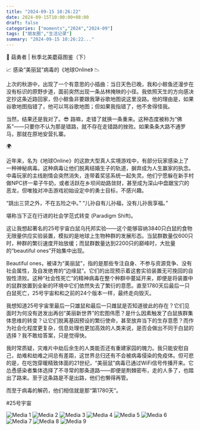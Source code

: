 ```yaml
---
title: "2024-09-15 10:26:22"
date: 2024-09-15T10:00:00+08:00
draft: false
categories: ["moments","2024","2024-09"]
tags: ["朋友圈","生活记录"]
summary: "2024-09-15 10:26:22..."
---
```


🍄 菇勇者 | 秋季北美蘑菇图鉴（下）

📈 ​感染“美丽鼠”病毒的《地球Online》 📉

上次的秋游中，出现了一个有意思的小插曲：当日天色已晚，我和小鲸鱼还漫步在没有标识的原野步道，面前突然出现一条丛林掩映的小径。我依照天生的方向感决定抄这条近路回家，但小鲸鱼非要跟我犟谷歌地图说这里没路。他的理由是，如果谷歌地图指错了，他可以骂谷歌地图；但如果我指错了，他不舍得怪我。

当然，结果还是我对了。😎 路嘛，走错了就换一条重来。这种态度被称为“佛系”——只要你不认为那是错路，就不存在走错路的挫败。如果条条大路不通罗马，那就在原地安营扎寨。

🌍

近年来，名为《地球Online》的这款大型真人实境游戏中，有部分玩家感染上了一种神秘病毒。这种病毒让他们脱离结婚生子的轨道，摒弃成为人生赢家的执念。中毒玩家的主线剧情会突然消失，连带着奖惩系统一起失灵。他们宁愿躲在新手村做NPC挤一辈子牛奶，或者活跃在乡坝间劫路敛财，甚至成为深山中盘踞宝穴的恶龙，但唯独对冲击游戏初始设定中的勇士目标，不感兴趣。

“跳出三贷之外，不在五险之中。”
“儿孙自有儿孙福，没有儿孙我享福。”

堪称当下正在行进的社会学范式转变 (Paradigm Shift)。

这让我想起著名的25号宇宙白鼠乌托邦实验——这个能够容纳3840只白鼠的食物无限量供应实验装置，模拟的是地球上生物种群的发展形态。当鼠群数量仅600只时，种群的繁衍速度开始放缓；而鼠群数量达到2200只的巅峰时，大批量的“beautiful ones”开始集中出现。

Beautiful ones，被译为“美丽鼠”，指的是那些专注自身、不参与资源竞争、没有社会属性，及自发绝育的“边缘鼠”。它们的出现预示着这套实验装置无可挽回的自毁性溃败。这种“社会性死亡”的精神病毒在整个种群中蔓延开来，即便是将装置中的鼠群放置到全新的环境中它们依然失去了繁衍的意愿。直至1780天后最后一只白鼠死亡，25号宇宙和和之前的24个版本一样，最终走向毁灭。

我想知道25号宇宙里最后一只雄鼠和最后一只雌鼠是否知道彼此的存在？它们见面时为何没有迸发出再创“美丽新世界”的宏图伟愿？是什么因素触发了白鼠族群集体思维的转变？让它们脱离基因预设的繁衍使命，甚至放弃当下的生存意愿？而作为社会化程度更复杂，信息处理也更加高效的人类来说，是否会做出不同于白鼠的选择？我不敢给答案，只是觉得快。

我时常质疑，灾难片中劫后余生的人类能否还有重建家园的魄力。我只能安慰自己，劫难和劫难之间总有差距，这世界总归还有不会被病毒侵染的免疫体。但可悲的是，在吃饱穿暖精致体面的21世纪，“美丽鼠”病毒已通过WiFi信号传播开来。它怂恿感染者集体选择了不寻常的那条道路——即便是荆棘密布，走的人多了，也踏出了路来。至于这条路是不是出路，他们也懒得再管。

而至于病毒的解药，他们相信就是那“第1780天”。

​#25号宇宙

![Media 1](/Moments/photos/2024-09-15/202409151026220.jpg)
![Media 2](/Moments/photos/2024-09-15/202409151026221.jpg)
![Media 3](/Moments/photos/2024-09-15/202409151026222.jpg)
![Media 4](/Moments/photos/2024-09-15/202409151026223.jpg)
![Media 5](/Moments/photos/2024-09-15/202409151026224.jpg)
![Media 6](/Moments/photos/2024-09-15/202409151026225.jpg)
![Media 7](/Moments/photos/2024-09-15/202409151026226.jpg)
![Media 8](/Moments/photos/2024-09-15/202409151026227.jpg)
![Media 9](/Moments/photos/2024-09-15/202409151026228.jpg)

